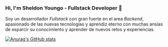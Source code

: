 ### Hi, I'm Sheldon Youngo - Fullstack Developer 🤖

Soy un desarrollador *Fullstack* con gran fuerte en el area *Backend*, apasionado de las nuevas tecnologías y aprendiz eterno con muchas ansias de esparcir su conocimiento y aprender de nuevos retos y experiencias.

[![Anurag's GitHub stats](https://github-readme-stats.vercel.app/api?username=SheldonYoungo)](https://github.com/anuraghazra/github-readme-stats)
